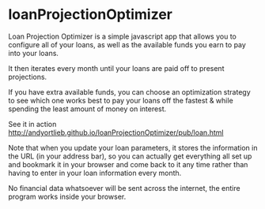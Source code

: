loanProjectionOptimizer
=======================

Loan Projection Optimizer is a simple javascript app that allows you to configure all of your loans, as well as the available funds you earn to pay into your loans.

It then iterates every month until your loans are paid off to present projections.

If you have extra available funds, you can choose an optimization strategy to see which one works best to pay your loans off the fastest & while spending the least amount of money on interest.

See it in action http://andyortlieb.github.io/loanProjectionOptimizer/pub/loan.html

Note that when you update your loan parameters, it stores the information in the URL (in your address bar), so you can actually get everything all set up and bookmark it in your browser and come back to it any time rather than having to enter in your loan information every month.

No financial data whatsoever will be sent across the internet, the entire program works inside your browser.
